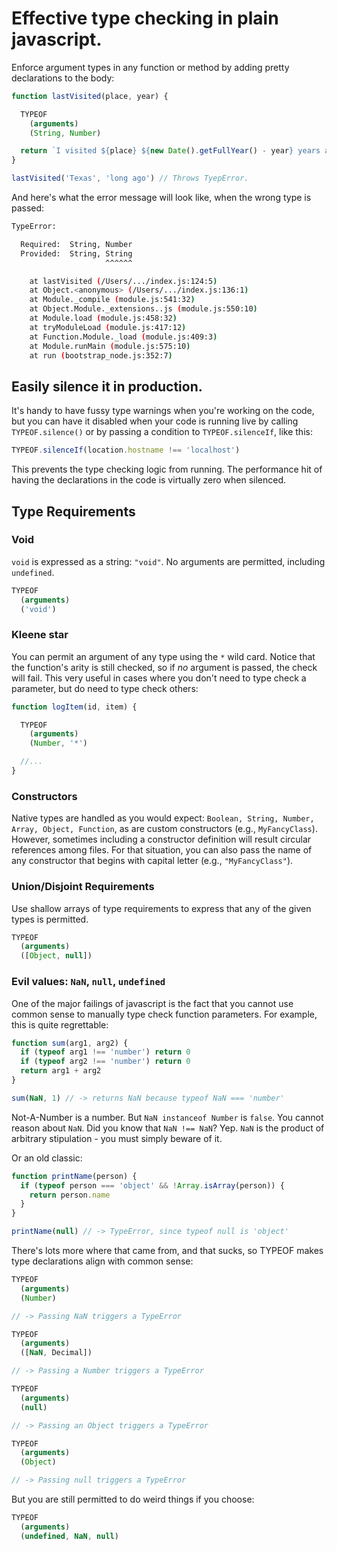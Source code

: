 # Effective type checking in plain javascript.
Enforce argument types in any function or method by adding pretty declarations to the body:

```js
function lastVisited(place, year) {

  TYPEOF
    (arguments)
    (String, Number)

  return `I visited ${place} ${new Date().getFullYear() - year} years ago.`
}

lastVisited('Texas', 'long ago') // Throws TyepError.
```

And here's what the error message will look like, when the wrong type is passed:

```sh
TypeError:

  Required:  String, Number
  Provided:  String, String
                     ^^^^^^

    at lastVisited (/Users/.../index.js:124:5)
    at Object.<anonymous> (/Users/.../index.js:136:1)
    at Module._compile (module.js:541:32)
    at Object.Module._extensions..js (module.js:550:10)
    at Module.load (module.js:458:32)
    at tryModuleLoad (module.js:417:12)
    at Function.Module._load (module.js:409:3)
    at Module.runMain (module.js:575:10)
    at run (bootstrap_node.js:352:7)
```

## Easily silence it in production.
It's handy to have fussy type warnings when you're working on the code, but you can have it disabled when your code is running live by calling `TYPEOF.silence()` or by passing a condition to `TYPEOF.silenceIf`, like this:

```js
TYPEOF.silenceIf(location.hostname !== 'localhost')
```

This prevents the type checking logic from running. The performance hit of having the declarations in the code is virtually zero when silenced.

## Type Requirements
### Void
`void` is expressed as a string: `"void"`. No arguments are permitted, including `undefined`.

```js
TYPEOF
  (arguments)
  ('void')
```

### Kleene star
You can permit an argument of any type using the `*` wild card. Notice that the function's arity is still checked, so if *no* argument is passed, the check will fail. This very useful in cases where you don't need to type check a parameter, but do need to type check others:

```js
function logItem(id, item) {

  TYPEOF
    (arguments)
    (Number, '*')

  //...
}
```

### Constructors
Native types are handled as you would expect: `Boolean, String, Number, Array, Object, Function`, as are custom constructors (e.g., `MyFancyClass`). However, sometimes including a constructor definition will result circular references among files. For that situation, you can also pass the name of any constructor that begins with capital letter (e.g., `"MyFancyClass"`).

### Union/Disjoint Requirements
Use shallow arrays of type requirements to express that any of the given types is permitted.

```js
TYPEOF
  (arguments)
  ([Object, null])
```

### Evil values: `NaN`, `null`, `undefined`
One of the major failings of javascript is the fact that you cannot use common sense to manually type check function parameters. For example, this is quite regrettable:

```js
function sum(arg1, arg2) {
  if (typeof arg1 !== 'number') return 0
  if (typeof arg2 !== 'number') return 0
  return arg1 + arg2
}

sum(NaN, 1) // -> returns NaN because typeof NaN === 'number'
```

Not-A-Number is a number. But `NaN instanceof Number` is `false`. You cannot reason about `NaN`. Did you know that `NaN !== NaN`? Yep. `NaN` is the product of arbitrary stipulation - you must simply beware of it.

Or an old classic:
```js
function printName(person) {
  if (typeof person === 'object' && !Array.isArray(person)) {
    return person.name
  }
}

printName(null) // -> TypeError, since typeof null is 'object'
```

There's lots more where that came from, and that sucks, so TYPEOF makes type declarations align with common sense:

```js
TYPEOF
  (arguments)
  (Number)

// -> Passing NaN triggers a TypeError
```

```js
TYPEOF
  (arguments)
  ([NaN, Decimal])

// -> Passing a Number triggers a TypeError
```

```js
TYPEOF
  (arguments)
  (null)

// -> Passing an Object triggers a TypeError
```

```js
TYPEOF
  (arguments)
  (Object)

// -> Passing null triggers a TypeError
```

But you are still permitted to do weird things if you choose:
```js
TYPEOF
  (arguments)
  (undefined, NaN, null)
```
